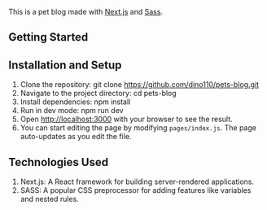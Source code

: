 This is a pet blog made with [Next.js](https://nextjs.org/) and [Sass](https://sass-lang.com/).

## Getting Started

## Installation and Setup

1. Clone the repository: git clone https://github.com/dino110/pets-blog.git
2. Navigate to the project directory: cd pets-blog
3. Install dependencies: npm install
4. Run in dev mode: npm run dev
5. Open [http://localhost:3000](http://localhost:3000) with your browser to see the result.
6. You can start editing the page by modifying `pages/index.js`. The page auto-updates as you edit the file.


## Technologies Used
1. Next.js: A React framework for building server-rendered applications.
2. SASS: A popular CSS preprocessor for adding features like variables and nested rules.




